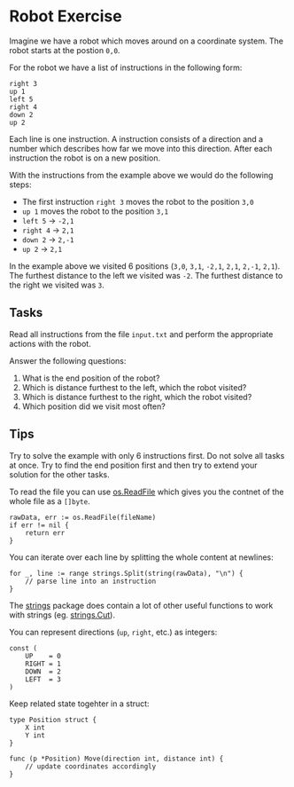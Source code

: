 # Robot Exercise

Imagine we have a robot which moves around on a coordinate system.
The robot starts at the postion `0,0`.

For the robot we have a list of instructions in the following form:

```
right 3
up 1
left 5
right 4
down 2
up 2
```

Each line is one instruction. A instruction consists of a direction and a number which describes how far we move into this direction. After each instruction the robot is on a new position.

With the instructions from the example above we would do the following steps:
* The first instruction `right 3` moves the robot to the position `3,0`
* `up 1` moves the robot to the position `3,1`
* `left 5` -> `-2,1`
* `right 4` -> `2,1`
* `down 2` -> `2,-1`
* `up 2` -> `2,1`

In the example above we visited 6 positions (`3,0`, `3,1`, `-2,1`, `2,1`, `2,-1`, `2,1`).
The furthest distance to the left we visited was `-2`. The furthest distance to the right we visited was `3`.

## Tasks

Read all instructions from the file `input.txt` and perform the appropriate actions with the robot.

Answer the following questions:

1. What is the end position of the robot?
2. Which is distance furthest to the left, which the robot visited?
3. Which is distance furthest to the right, which the robot visited?
4. Which position did we visit most often?


## Tips

Try to solve the example with only 6 instructions first. Do not solve all tasks at once. Try to find the end position first and then try to extend your solution for the other tasks.

To read the file you can use [os.ReadFile](https://pkg.go.dev/os#ReadFile) which gives you the contnet of the whole file as a `[]byte`.
```golang
rawData, err := os.ReadFile(fileName)
if err != nil {
	return err
}
```

You can iterate over each line by splitting the whole content at newlines:
```golang
for _, line := range strings.Split(string(rawData), "\n") {
	// parse line into an instruction
}
```

The [strings](https://pkg.go.dev/strings) package does contain a lot of other useful functions to work with strings (eg. [strings.Cut](https://pkg.go.dev/strings#Cut)).

You can represent directions (`up`, `right`, etc.) as integers:

```golang
const (
	UP    = 0
	RIGHT = 1
	DOWN  = 2
	LEFT  = 3
)
```

Keep related state togehter in a struct:

```golang
type Position struct {
	X int
	Y int
}

func (p *Position) Move(direction int, distance int) {
	// update coordinates accordingly
}
```
